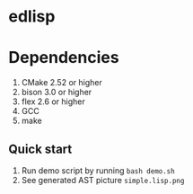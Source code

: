 # edlisp

# Dependencies
1. CMake 2.52 or higher
2. bison 3.0 or higher
3. flex 2.6 or higher
4. GCC
5. make

## Quick start
1. Run demo script by running `bash demo.sh`
2. See generated AST picture `simple.lisp.png`
